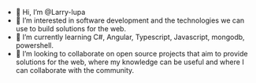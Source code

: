 - 👋 Hi, I’m @Larry-lupa
- 👀 I’m interested in software development and the technologies we can use to build solutions for the web.
- 🌱 I’m currently learning C#, Angular, Typescript, Javascript, mongodb, powershell.
- 💞️ I’m looking to collaborate on open source projects that aim to provide solutions for the web, where my knowledge can be useful and where I can collaborate with the community.


<!---
Larry-lupa/Larry-lupa is a ✨ special ✨ repository because its `README.md` (this file) appears on your GitHub profile.
You can click the Preview link to take a look at your changes.
--->
